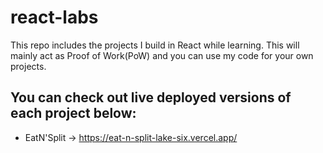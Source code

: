 ﻿# react-labs
This repo includes the projects I build in React while learning. This will mainly act as Proof of Work(PoW) and you can use my code for your own projects.

## You can check out live deployed versions of each project below:
- EatN'Split -> https://eat-n-split-lake-six.vercel.app/
